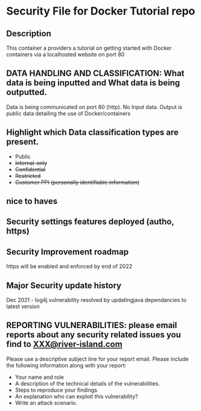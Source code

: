 # Security File for Docker Tutorial repo

## Description
This container a providers a tutorial on getting started with Docker containers via a  localhosted website on port 80

## DATA HANDLING AND CLASSIFICATION: What data is being inputted and What data is being outputted.
Data is being communicated on port 80 (http). No Input data. Output is public data detailing the use of Docker/containers

## Highlight which Data classification types are present. 
- 	Public 
- 	~~Internal-only~~
- 	~~Confidential~~
- 	~~Restricted~~
-	~~Customer PPI (personally identifiable information)~~
	

## nice to haves

## Security settings features deployed (autho, https)
## Security Improvement roadmap
https will be enabled and enforced by end of 2022

## Major Security update history
Dec 2021 - log4j vulnerability resolved by updatingjava dependancies to latest version 


## REPORTING VULNERABILITIES: please email reports about any security related issues you find to XXX@river-island.com

Please use a descriptive subject line for your report email. Please include the following information along with your report:
-	Your name and role
-	A description of the technical details of the vulnerabilities.
-	Steps to reproduce your findings
-	An explanation who can exploit this vulnerability?
-	Write an attack scenario.

	
